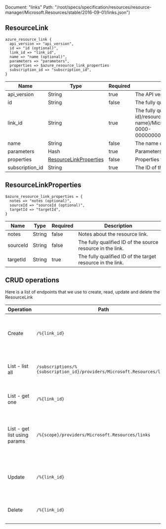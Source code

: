 Document: "links"
Path: "/root/specs/specification/resources/resource-manager/Microsoft.Resources/stable/2016-09-01/links.json")

## ResourceLink

```puppet
azure_resource_link {
  api_version => "api_version",
  id => "id (optional)",
  link_id => "link_id",
  name => "name (optional)",
  parameters => "parameters",
  properties => $azure_resource_link_properties
  subscription_id => "subscription_id",
}
```

| Name        | Type           | Required       | Description       |
| ------------- | ------------- | ------------- | ------------- |
|api_version | String | true | The API version to use for the operation. |
|id | String | false | The fully qualified ID of the resource link. |
|link_id | String | true | The fully qualified ID of the resource link. Use the format, /subscriptions/{subscription-id}/resourceGroups/{resource-group-name}/{provider-namespace}/{resource-type}/{resource-name}/Microsoft.Resources/links/{link-name}. For example, /subscriptions/00000000-0000-0000-0000-000000000000/resourceGroups/myGroup/Microsoft.Web/sites/mySite/Microsoft.Resources/links/myLink |
|name | String | false | The name of the resource link. |
|parameters | Hash | true | Parameters for creating or updating a resource link. |
|properties | [ResourceLinkProperties](#resourcelinkproperties) | false | Properties for resource link. |
|subscription_id | String | true | The ID of the target subscription. |
        
## ResourceLinkProperties

```puppet
$azure_resource_link_properties = {
  notes => "notes (optional)",
  sourceId => "sourceId (optional)",
  targetId => "targetId",
}
```

| Name        | Type           | Required       | Description       |
| ------------- | ------------- | ------------- | ------------- |
|notes | String | false | Notes about the resource link. |
|sourceId | String | false | The fully qualified ID of the source resource in the link.  |
|targetId | String | true | The fully qualified ID of the target resource in the link. |



## CRUD operations

Here is a list of endpoints that we use to create, read, update and delete the ResourceLink

| Operation | Path | Verb | Description | OperationID |
| ------------- | ------------- | ------------- | ------------- | ------------- |
|Create|`/%{link_id}`|Put|Creates or updates a resource link between the specified resources.|ResourceLinks_CreateOrUpdate|
|List - list all|`/subscriptions/%{subscription_id}/providers/Microsoft.Resources/links`|Get|Gets all the linked resources for the subscription.|ResourceLinks_ListAtSubscription|
|List - get one|`/%{link_id}`|Get|Gets a resource link with the specified ID.|ResourceLinks_Get|
|List - get list using params|`/%{scope}/providers/Microsoft.Resources/links`|Get|Gets a list of resource links at and below the specified source scope.|ResourceLinks_ListAtSourceScope|
|Update|`/%{link_id}`|Put|Creates or updates a resource link between the specified resources.|ResourceLinks_CreateOrUpdate|
|Delete|`/%{link_id}`|Delete|Deletes a resource link with the specified ID.|ResourceLinks_Delete|